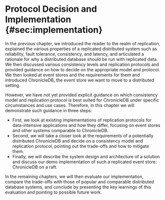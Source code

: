 # Protocol Decision and Implementation {#sec:implementation}

<!-- DONE -->

In the previous chapter, we introduced the reader to the realm of replication, explained the various properties of a replicated distributed system such as reliability, fault tolerance, consistency, and latency, and articulated a rationale for why a distributed database should be run with replicated data. We then discussed various consistency levels and replication protocols and provided guidance on how to decide on the appropriate model and protocol. We then looked at event stores and the requirements for them and introduced ChronicleDB, the event store we want to move to a distributed setting.

However, we have not yet provided explicit guidance on which consistency model and replication protocol is best suited for ChronicleDB under specific circumstances and use cases. Therefore, in this chapter we will demonstrate such guidance in three steps:

- First, we look at existing implementations of replication protocols for data-intensive applications and how they differ, focusing on event stores and other systems comparable to ChronicleDB.
- Second, we will take a closer look at the requirements of a potentially distributed ChronicleDB and decide on a consistency model and replication protocol, pointing out the trade-offs and how to mitigate them.
- Finally, we will describe the system design and architecture of a solution and discuss our demo implementation of such a replicated event store: ChronicleDB on a raft.

In the remaining chapters, we will then evaluate our implementation, compare the trade-offs with those of popular and comparable distributed database systems, and conclude by presenting the key learnings of this evaluation and pointing to possible future work.
